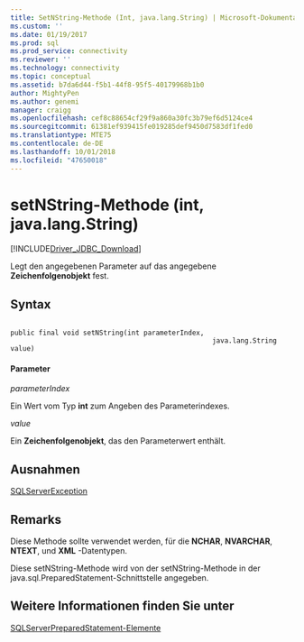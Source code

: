 ```yaml
---
title: SetNString-Methode (Int, java.lang.String) | Microsoft-Dokumentation
ms.custom: ''
ms.date: 01/19/2017
ms.prod: sql
ms.prod_service: connectivity
ms.reviewer: ''
ms.technology: connectivity
ms.topic: conceptual
ms.assetid: b7da6d44-f5b1-44f8-95f5-40179968b1b0
author: MightyPen
ms.author: genemi
manager: craigg
ms.openlocfilehash: cef8c88654cf29f9a860a30fc3b79ef6d5124ce4
ms.sourcegitcommit: 61381ef939415fe019285def9450d7583df1fed0
ms.translationtype: MTE75
ms.contentlocale: de-DE
ms.lasthandoff: 10/01/2018
ms.locfileid: "47650018"
---
```

# <a name="setnstring-method-int-javalangstring"></a>setNString-Methode (int, java.lang.String)
[!INCLUDE[Driver_JDBC_Download](../../../includes/driver_jdbc_download.md)]

  Legt den angegebenen Parameter auf das angegebene **Zeichenfolgenobjekt** fest.  
  
## <a name="syntax"></a>Syntax  
  
```  
  
public final void setNString(int parameterIndex,  
                                                  java.lang.String value)  
```  
  
#### <a name="parameters"></a>Parameter  
 *parameterIndex*  
  
 Ein Wert vom Typ **int** zum Angeben des Parameterindexes.  
  
 *value*  
  
 Ein **Zeichenfolgenobjekt**, das den Parameterwert enthält.  
  
## <a name="exceptions"></a>Ausnahmen  
 [SQLServerException](../../../connect/jdbc/reference/sqlserverexception-class.md)  
  
## <a name="remarks"></a>Remarks  
 Diese Methode sollte verwendet werden, für die **NCHAR**, **NVARCHAR**, **NTEXT**, und **XML** -Datentypen.  
  
 Diese setNString-Methode wird von der setNString-Methode in der java.sql.PreparedStatement-Schnittstelle angegeben.  
  
## <a name="see-also"></a>Weitere Informationen finden Sie unter  
 [SQLServerPreparedStatement-Elemente](../../../connect/jdbc/reference/sqlserverpreparedstatement-members.md)  
  
  
